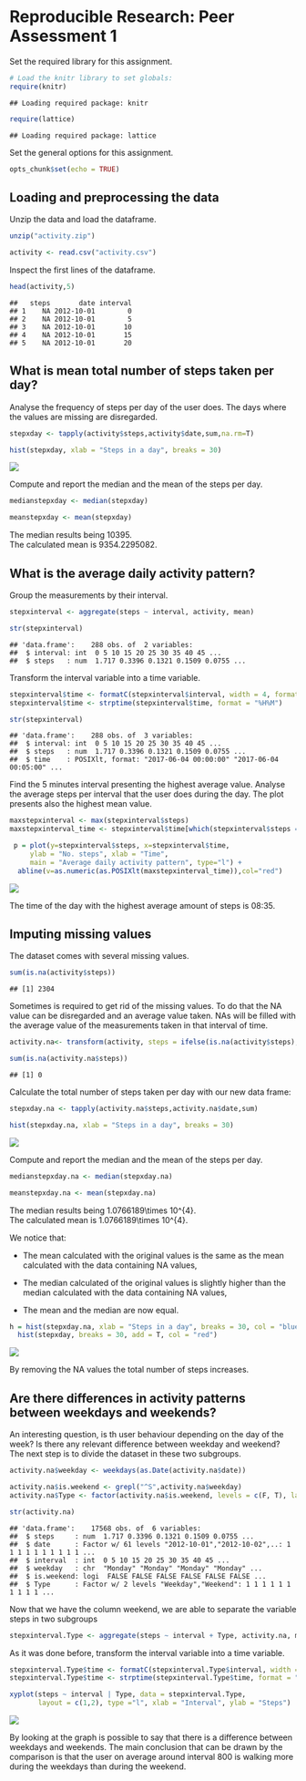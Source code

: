 # Reproducible Research: Peer Assessment 1

Set the required library for this assignment.

```r
# Load the knitr library to set globals:
require(knitr)
```

```
## Loading required package: knitr
```

```r
require(lattice)
```

```
## Loading required package: lattice
```

Set the general options for this assignment.

```r
opts_chunk$set(echo = TRUE)
```

## Loading and preprocessing the data

Unzip the data and load the dataframe.

```r
unzip("activity.zip")

activity <- read.csv("activity.csv")
```

Inspect the first lines of the dataframe.

```r
head(activity,5)
```

```
##   steps       date interval
## 1    NA 2012-10-01        0
## 2    NA 2012-10-01        5
## 3    NA 2012-10-01       10
## 4    NA 2012-10-01       15
## 5    NA 2012-10-01       20
```

## What is mean total number of steps taken per day?

Analyse the frequency of steps per day of the user does.
The days where the values are missing are disregarded.

```r
stepxday <- tapply(activity$steps,activity$date,sum,na.rm=T)

hist(stepxday, xlab = "Steps in a day", breaks = 30)
```

![](PA1_template_files/figure-html/nsteps-1.png)<!-- -->

Compute and report the median and the mean of the steps per day.

```r
medianstepxday <- median(stepxday)

meanstepxday <- mean(stepxday)
```

The median results being 10395.  
The calculated mean is 9354.2295082.

## What is the average daily activity pattern?

Group the measurements by their interval.

```r
stepxinterval <- aggregate(steps ~ interval, activity, mean)

str(stepxinterval)
```

```
## 'data.frame':	288 obs. of  2 variables:
##  $ interval: int  0 5 10 15 20 25 30 35 40 45 ...
##  $ steps   : num  1.717 0.3396 0.1321 0.1509 0.0755 ...
```

Transform the interval variable into a time variable.

```r
stepxinterval$time <- formatC(stepxinterval$interval, width = 4, format = "d", flag = "0")
stepxinterval$time <- strptime(stepxinterval$time, format = "%H%M")

str(stepxinterval)
```

```
## 'data.frame':	288 obs. of  3 variables:
##  $ interval: int  0 5 10 15 20 25 30 35 40 45 ...
##  $ steps   : num  1.717 0.3396 0.1321 0.1509 0.0755 ...
##  $ time    : POSIXlt, format: "2017-06-04 00:00:00" "2017-06-04 00:05:00" ...
```

Find the 5 minutes interval presenting the highest average value.
Analyse the average steps per interval that the user does during the day. The plot presents also the highest mean value.

```r
maxstepxinterval <- max(stepxinterval$steps)
maxstepxinterval_time <- stepxinterval$time[which(stepxinterval$steps == maxstepxinterval)]

 p = plot(y=stepxinterval$steps, x=stepxinterval$time,
     ylab = "No. steps", xlab = "Time",
     main = "Average daily activity pattern", type="l") +
  abline(v=as.numeric(as.POSIXlt(maxstepxinterval_time)),col="red")
```

![](PA1_template_files/figure-html/plotmeanintervals-1.png)<!-- -->

The time of the day with the highest average amount of steps is 08:35.

## Imputing missing values

The dataset comes with several missing values.

```r
sum(is.na(activity$steps))
```

```
## [1] 2304
```

Sometimes is required to get rid of the missing values. To do that the NA value can be disregarded and an average value taken. NAs will be filled with the average value of the measurements taken in that interval of time.

```r
activity.na<- transform(activity, steps = ifelse(is.na(activity$steps), stepxinterval$steps, activity$steps))

sum(is.na(activity.na$steps))
```

```
## [1] 0
```

Calculate the total number of steps taken per day with our new data frame:

```r
stepxday.na <- tapply(activity.na$steps,activity.na$date,sum)

hist(stepxday.na, xlab = "Steps in a day", breaks = 30)
```

![](PA1_template_files/figure-html/nsteps.na-1.png)<!-- -->

Compute and report the median and the mean of the steps per day.

```r
medianstepxday.na <- median(stepxday.na)

meanstepxday.na <- mean(stepxday.na)
```

The median results being 1.0766189\times 10^{4}.  
The calculated mean is 1.0766189\times 10^{4}.

We notice that:

* The mean calculated with the original values is the same as the mean calculated with the data containing NA values,

* The median calculated of the original values is slightly higher than the median calculated with the data containing NA values,

* The mean and the median are now equal.


```r
h = hist(stepxday.na, xlab = "Steps in a day", breaks = 30, col = "blue")
  hist(stepxday, breaks = 30, add = T, col = "red")
```

![](PA1_template_files/figure-html/compare-1.png)<!-- -->

By removing the NA values the total number of steps increases.

## Are there differences in activity patterns between weekdays and weekends?

An interesting question, is th user behaviour depending on the day of the week? Is there any relevant difference between weekday and weekend?
The next step is to divide the dataset in these two subgroups.

```r
activity.na$weekday <- weekdays(as.Date(activity.na$date))

activity.na$is.weekend <- grepl("^S",activity.na$weekday)
activity.na$Type <- factor(activity.na$is.weekend, levels = c(F, T), labels = c("Weekday", "Weekend"))

str(activity.na)
```

```
## 'data.frame':	17568 obs. of  6 variables:
##  $ steps     : num  1.717 0.3396 0.1321 0.1509 0.0755 ...
##  $ date      : Factor w/ 61 levels "2012-10-01","2012-10-02",..: 1 1 1 1 1 1 1 1 1 1 ...
##  $ interval  : int  0 5 10 15 20 25 30 35 40 45 ...
##  $ weekday   : chr  "Monday" "Monday" "Monday" "Monday" ...
##  $ is.weekend: logi  FALSE FALSE FALSE FALSE FALSE FALSE ...
##  $ Type      : Factor w/ 2 levels "Weekday","Weekend": 1 1 1 1 1 1 1 1 1 1 ...
```

Now that we have the column weekend, we are able to separate the variable steps in two subgroups

```r
stepxinterval.Type <- aggregate(steps ~ interval + Type, activity.na, mean)
```

As it was done before, transform the interval variable into a time variable.

```r
stepxinterval.Type$time <- formatC(stepxinterval.Type$interval, width = 4, format = "d", flag = "0")
stepxinterval.Type$time <- strptime(stepxinterval.Type$time, format = "%H%M")
```


```r
xyplot(steps ~ interval | Type, data = stepxinterval.Type,
       layout = c(1,2), type ="l", xlab = "Interval", ylab = "Steps")
```

![](PA1_template_files/figure-html/plotWeekdays-1.png)<!-- -->

By looking at the graph is possible to say that there is a difference between weekdays and weekends. The main conclusion that can be drawn by the comparison is that the user on average around interval 800 is walking more during the weekdays than during the weekend.
